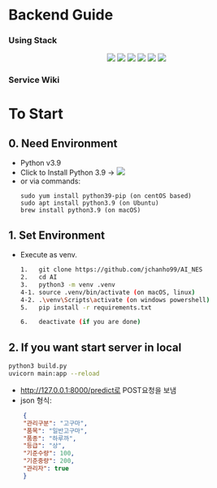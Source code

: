 # Backend Guide
### Using Stack
<div align=center>
<img src="https://img.shields.io/badge/github-181717?style=for-the-badge&logo=github&logoColor=white">
<img src="https://img.shields.io/badge/notion-000000?style=for-the-badge&logo=notion&logoColor=white">
<img src="https://img.shields.io/badge/visualstudiocode-007ACC?style=for-the-badge&logo=visualstudiocode&logoColor=white">
<img src="https://img.shields.io/badge/postman-FF6C37?style=for-the-badge&logo=postman&logoColor=white">
<img src="https://img.shields.io/badge/Python-3776AB.svg?&style=for-the-badge&logo=Python&logoColor=white">
<img src="https://img.shields.io/badge/azure-61DAFB?style=for-the-badge&logo=azure&logoColor=white">
</div>

### Service Wiki


# To Start
## 0. Need Environment
- Python v3.9
- Click to Install Python 3.9 -> <a src=https://www.python.org/downloads/release/python-3918><img src="https://img.shields.io/badge/Python-3776AB.svg?&style=for-the-badge&logo=Python&logoColor=white"></a>
- or via commands:
  ```
  sudo yum install python39-pip (on centOS based)
  sudo apt install python3.9 (on Ubuntu)
  brew install python3.9 (on macOS)
  ```

## 1. Set Environment
- Execute as venv.
  ```bash
  1.   git clone https://github.com/jchanho99/AI_NES
  2.   cd AI
  3.   python3 -m venv .venv
  4-1. source .venv/bin/activate (on macOS, linux)
  4-2. .\venv\Scripts\activate (on windows powershell)
  5.   pip install -r requirements.txt
  
  6.   deactivate (if you are done)
  ```

## 2. If you want start server in local
```bash
python3 build.py
uvicorn main:app --reload
```
- http://127.0.0.1:8000/predict로 POST요청을 보냄
- json 형식:
```json
    {
    "관리구분": "고구마",
    "품목": "일반고구마",
    "품종": "하루까",
    "등급": "상",
    "기준수량": 100,
    "기준중량": 200,
    "관리자": true
    }
```